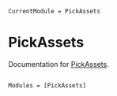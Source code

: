 ```@meta
CurrentModule = PickAssets
```

# PickAssets

Documentation for [PickAssets](https://github.com/shayandavoodii/PickAssets.jl).

```@index
```

```@autodocs
Modules = [PickAssets]
```
